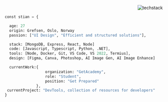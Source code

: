 <div align=right>
  
![techstack](https://github.com/stiantha/stiantha/assets/132207909/56d5165e-04fe-4754-9f5c-64f2e6616589)

</div>

```python
const stian = {

  age: 27
  origin: Grefsen, Oslo, Norway
  passion: ["UI Design", "Efficient and structured solutions"],

  stack: [MongoDB, Express, React, Node]
  code: [Javascript, Typescript, Python, .NET],
  tools: [Node, Docker, Git, VS Code, VS 2022, Termius],
  design: [Figma, Canva, Photoshop, AI Image Gen, AI Image Enhance]

  currentWork:{
                  organization: "GetAcademy",
                  role: "Student",
                  position: "Get Prepared"
              },
 currentProject: "DevTools, collection of resources for developers"
}
```

